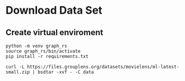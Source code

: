 # Download Data Set

## Create virtual enviroment

```
python -m venv graph_rs
source graph_rs/bin/activate
pip install -r requirements.txt
```

```
curl -L https://files.grouplens.org/datasets/movielens/ml-latest-small.zip | bsdtar -xvf - -C data
```